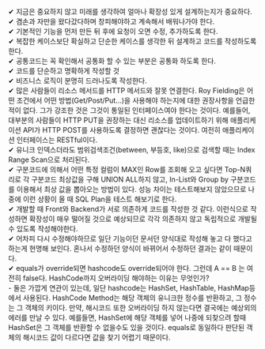 ✔ 지금은 중요하지 않고 미래를 생각하여 얼마나 확장성 있게 설계하는지가 중요하다.   
✔ 겸손과 자만을 왔다갔다하며 창피해야하고 계속해서 배워나가야 한다.   
✔ 기본적인 기능을 먼저 만든 뒤 후에 요청이 오면 수정, 추가하도록 한다.   
✔ 복잡한 케이스보단 확실하고 단순한 케이스를 생각한 뒤 설계하고 코드를 작성하도록 한다.   
✔ 공통코드는 꼭 확인해서 공통화 할 수 있는 부분은 공통화 하도록 한다.   
✔ 코드를 단순하고 명확하게 작성할 것   
✔ 비즈니스 로직이 분명히 드러나도록 작성한다.   
✔ 많은 사람들이 리소스 메서드를 HTTP 메서드와 잘못 연결한다. 
Roy Fielding은 어떤 조건에서 어떤 방법(Get/Post/Put...)을 사용해야 하는지에 대한 권장사항을 언급한 적이 없다.
그가 강조한 것은 그것이 통일된 인터페이스여야 한다는 것이다.
예를들어, 대부분의 사람들이 HTTP PUT을 권장하는 대신 리소스를 업데이트하기 위해 애플리케이션 API가 HTTP POST를
사용하도록 결정하면 괜찮다는 것이다. 여전히 애플리케이션 인터페이스는 RESTful이다.   
✔ 유니크 인덱스더라도 범위검색조건(between, 부등호, like)으로 검색할 때는 Index Range Scan으로 처리된다.   
✔ 구분코드에 의해서 어떤 특정 컬럼이 MAX인 Row를 조회해 오고 싶다면 Top-N쿼리로 각 구분코드 최상값을 구해 
UNION ALL하지 않고, In-List와 Group by 구분코드를 이용해서 최상 값을 뽑아오는 방법이 있다.
성능 차이는 테스트해보지 않았으므로 나중에 이런 상황이 올 때 SQL Plan을 테스트 해보기로 한다.   
✔ 개발할 때 Front와 Backend가 서로 의존하게 코드를 작성한 것 같다. 이런식으로 작성하면 확장성이 매우 떨어질 것으로
예상되므로 각각 의존하지 않고 독립적으로 개발될 수 있도록 작성해야한다.   
✔ 어차피 다시 수정해야하므로 일단 기능이던 문서던 양식대로 작성해 놓고 다 했다고 하는게 현명해 보인다.
혼나서 수정하던 양식이 바뀌어서 수정하던 결과는 같이 때문이다.   
✔ equals가 override되면 hashcode도 override되어야 한다. 그런데 A == B 는 여전히 false다. HashCode까지
오버라이딩 해야하는 이유는 무엇인가?   
    - 둘은 가깝게 연관이 있는데, 일단 hashcode는 HashSet, HashTable, HashMap등에서 사용된다.
      HashCode Method는 해당 객체의 유니크한 정수를 반환하고, 그 정수는 그 객체의 키이다.
      만약, 해시코드 또한 오버라이딩 하지 않는다면 결국에는 예상외의 에러를 만날 수 있다.
      예를들면, HashSet에 해당 객체를 넣어 나중에 되찾으려 할때 HashSet은 그 객체를 반환할 수 없을수도
      있을 것이다. equals로 동일하다 판단된 객체의 해시코드 값이 다르다면 값을 찾기 어렵기 때문이다.